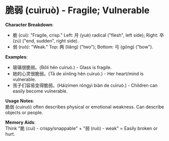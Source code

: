 # **脆弱 (cuìruò) - Fragile; Vulnerable**

**Character Breakdown**:  
- 脆 (cuì): "Fragile, crisp." Left: 月 (yuè) radical ("flesh", left side); Right: 卒 (zú) ("end, sudden", right side).  
- 弱 (ruò): "Weak." Top: 两 (liǎng) ("two"); Bottom: 弓 (gōng) ("bow").

**Examples**:  
- 玻璃很脆弱。(Bōlí hěn cuìruò.) - Glass is fragile.  
- 她的心灵很脆弱。(Tā de xīnlíng hěn cuìruò.) - Her heart/mind is vulnerable.  
- 孩子们容易变得脆弱。(Háizimen róngyì biàn de cuìruò.) - Children can easily become vulnerable.

**Usage Notes**:  
脆弱 (cuìruò) often describes physical or emotional weakness. Can describe objects or people.

**Memory Aids**:  
Think "脆 (cuì) - crispy/snappable" + "弱 (ruò) - weak" = Easily broken or hurt.